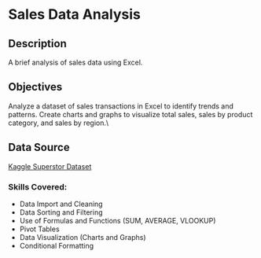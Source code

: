 # Sales Data Analysis

## Description
A brief analysis of sales data using Excel.

## Objectives
Analyze a dataset of sales transactions in Excel to identify trends and patterns. Create charts and graphs to visualize total sales, sales by product category, and sales by region.\

## Data Source
[Kaggle Superstor Dataset]([https://www.exceldemy.com/learn-excel/sample-data/](https://www.kaggle.com/datasets/vivek468/superstore-dataset-final))

### Skills Covered: 
- Data Import and Cleaning
- Data Sorting and Filtering
- Use of Formulas and Functions (SUM, AVERAGE, VLOOKUP)
- Pivot Tables
- Data Visualization (Charts and Graphs)
- Conditional Formatting



